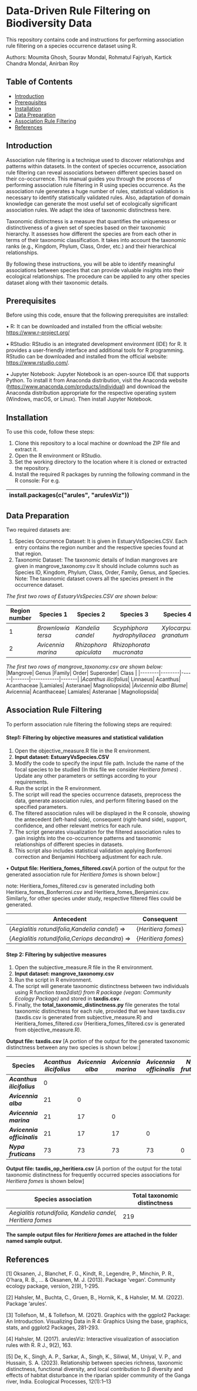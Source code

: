 # Data-Driven Rule Filtering on Biodiversity Data
This repository contains code and instructions for performing association rule filtering on a species occurrence dataset using R. 

Authors: Moumita Ghosh, Sourav Mondal, Rohmatul Fajriyah, Kartick Chandra Mondal, Anirban Roy

## Table of Contents

- [Introduction](#Introduction)
- [Prerequisites](#Prerequisites)
- [Installation](#Installation)
- [Data Preparation](#DataPreration)
- [Association Rule Filtering](#AssociationRuleFiltering)
- [References](#References)


## Introduction
Association rule filtering is a technique used to discover relationships and patterns within datasets. In the context of species occurrence, association rule filtering can reveal associations between different species based on their co-occurrence.
This manual guides you through the process of performing association rule filtering in R using species occurrence.
As the association rule generates a huge number of rules, statistical validation is necessary to identify statistically validated rules. Also, adaptation of domain knowledge can generate the most useful set of ecologically significant association rules. We adapt the idea of taxonomic distinctness here.
  
Taxonomic distinctness is a measure that quantifies the uniqueness or distinctiveness of a given set of species based on their taxonomic hierarchy. It assesses how different the species are from each other in terms of their taxonomic classification. It takes into account the taxonomic ranks (e.g., Kingdom, Phylum, Class, Order, etc.) and their hierarchical relationships.

By following these instructions, you will be able to identify meaningful associations between species that can provide valuable insights into their ecological relationships. The procedure can be applied to any other species dataset along with their taxonomic details.

## Prerequisites

Before using this code, ensure that the following prerequisites are installed:

•	R: It can be downloaded and installed from the official website: https://www.r-project.org/

•	RStudio: RStudio is an integrated development environment (IDE) for R. It provides a user-friendly interface and additional tools for R programming. RStudio can be downloaded and installed from the official website: https://www.rstudio.com/.

•	Jupyter Notebook: Jupyter Notebook is an open-source IDE that supports Python. 
To install it from Anaconda distribution, visit the Anaconda website (https://www.anaconda.com/products/individual) and download the Anaconda distribution appropriate for the respective operating system (Windows, macOS, or Linux). Then install Jupyter Notebook.


## Installation

To use this code, follow these steps:
1.	Clone this repository to a local machine or download the ZIP file and extract it.
2.	Open the R environment or RStudio.
3.	Set the working directory to the location where it is cloned or extracted the repository.
4.	Install the required R packages by running the following command in the R console: For e.g.

|install.packages(c("arules", "arulesViz"))|
| :- |


## Data Preparation
Two required datasets are:
1.	Species Occurrence Dataset: It is given in EstuaryVsSpecies.CSV.
Each entry contains the region number and the respective species found at that region. 
2.	Taxonomic Dataset: The taxonomic details of Indian mangroves are given in mangrove_taxonomy.csv
 It should include columns such as Species ID, Kingdom, Phylum, Class, Order, Family, Genus, and Species.
Note: The taxonomic dataset covers all the species present in the occurrence dataset.


_The first two rows of EstuaryVsSpecies.CSV are shown below:_

| Region number |  Species 1    | Species 2  | Species 3 | Species 4 | Species 5 | Species 6|
| ------------- | ------------- |------------|-----------|-----------|-----------|----------|
| 1  | _Brownlowia tersa_  |  _Kandelia candel_  |_Scyphiphora hydrophyllacea_|_Xylocarpus granatum_|_Phoenix paludosa_|_Nypa fruticans_|
| 2 |_Avicennia marina_|	_Rhizophora apiculata_ |	_Rhizophorata mucronata_ |             


_The first two rows of  mangrove_taxonomy.csv are shown below:_
|Mangrove|	Genus	|Family|	Order|	Superorder|	Class	|
|--------|--------|------|-------|------------|-------|
|_Acanthus ilicifolius_| Linnaeus|	Acanthus|	Acanthaceae	|Lamiales|	Asteranae| 	Magnoliopsida|
|_Avicennia alba Blume_|	Avicennia|	Acanthaceae|	Lamiales|	Asteranae |	Magnoliopsida|




## Association Rule Filtering

To perform association rule filtering the following steps are required:

#### Step1: Filtering by objective measures and statistical validation

1.	Open the objective_measure.R  file in the R environment.
2.	**Input dataset: EstuaryVsSpecies.CSV** 
3.	Modify the code to specify the input file path. Include the name of the focal species to be studied (In this file we consider _Heritiera fomes_) . Update any other parameters or settings according to your requirements.
4.	Run the script in the R environment.
5.	The script will read the species occurrence datasets, preprocess the data, generate association rules, and perform filtering based on the specified parameters.
6.	The filtered association rules will be displayed in the R console, showing the antecedent (left-hand side), consequent (right-hand side), support, confidence, and other relevant metrics for each rule.
7.	The script generates visualization for the filtered association rules to gain insights into the co-occurrence patterns and taxonomic relationships of different species in  datasets.
8. This script also includes statistical validation applying Bonferroni correction and Benjamini Hochberg adjustment for each rule.


• **Output file: Heritiera_fomes_filtered.csv**[A portion of the output for the generated association rule for _Heritiera fomes_ is shown below:]

note:  Heritiera_fomes_filtered.csv is generated including both Heritiera_fomes_Bonferroni.csv and Heritiera_fomes_Benjamini.csv. Similarly, for other species under study, respective filtered files could be generated.

|Antecedent|Consequent|
|---------------------------------------------|--------------|
|{_Aegialitis rotundifolia,Kandelia candel_} =>| {_Heritiera fomes_}|
|{_Aegialitis rotundifolia,Ceriops decandra_} =>| {_Heritiera fomes_}|

#### Step 2: Filtering by subjective measures

1.	Open the subjective_measure.R file in the    R environment.
2.  **Input dataset: mangrove_taxonomy.csv**
3.	Run the script in R environment.
4.	The script will generate taxonomic distinctness between two individuals using R function _taxa2dist() from R package (vegan: Community Ecology Package)_ and stored in  **taxdis.csv**.
6.	Finally, the **total_taxonomic_distinctness.py** file generates the total taxonomic distinctness for each rule, provided that we have taxdis.csv (taxdis.csv is generated from subjective_measure.R) and Heritiera_fomes_filtered.csv (Heritiera_fomes_filtered.csv is generated from objective_measure.R). 

**Output file: taxdis.csv** [A portion of the output for the generated taxonomic distinctness between any two species is shown below:]

 |Species|_Acanthus ilicifolius_|_Avicennia alba_|_Avicennia marina_|_Avicennia officinalis_|_Nypa fruticans_|
|------------|-----------------|--------------|--------------------|-----------------------|------------------|
|_**Acanthus ilicifolius**_|0 |	     
|_**Avicennia alba**_|21|0|
|_**Avicennia marina**_|21|17|0|
|_**Avicennia officinalis**_|21|17|17|0|
|_**Nypa fruticans**_|73|73|73|73|0|

**Output file: taxdis_op_heritiera.csv** [A portion of the output for the total taxonomic distinctness for frequently occurred species associations for _Heritiera fomes_ is shown below]



 |Species association|Total taxonomic distinctness|
 |-------------------------------------------------------------|-----|
|_Aegialitis rotundifolia, Kandelia candel, Heritiera fomes_ | 219 |


**The sample output files for _Heritiera fomes_ are attached in the folder named sample output.**

## References

[1] Oksanen, J., Blanchet, F. G., Kindt, R., Legendre, P., Minchin, P. R., O’hara, R. B., ... & Oksanen, M. J. (2013). Package ‘vegan’. Community ecology package, version, 2(9), 1-295.

[2] Hahsler, M., Buchta, C., Gruen, B., Hornik, K., & Hahsler, M. M. (2022). Package ‘arules’.

[3] Tollefson, M., & Tollefson, M. (2021). Graphics with the ggplot2 Package: An Introduction. Visualizing Data in R 4: Graphics Using the base, graphics, stats, and ggplot2 Packages, 281-293.

[4] Hahsler, M. (2017). arulesViz: Interactive visualization of association rules with R. R J., 9(2), 163.

[5] De, K., Singh, A. P., Sarkar, A., Singh, K., Siliwal, M., Uniyal, V. P., and Hussain, S. A. (2023). Relationship between species richness, taxonomic distinctness, functional diversity, and local contribution to β diversity and effects of habitat disturbance in the riparian spider community of the Ganga river, India. Ecological Processes, 12(1):1–13


